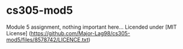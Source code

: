 # cs305-mod5
Module 5 assignment, nothing important here...
Licended under [MIT License] (https://github.com/Major-Lag98/cs305-mod5/files/8578742/LICENCE.txt)
